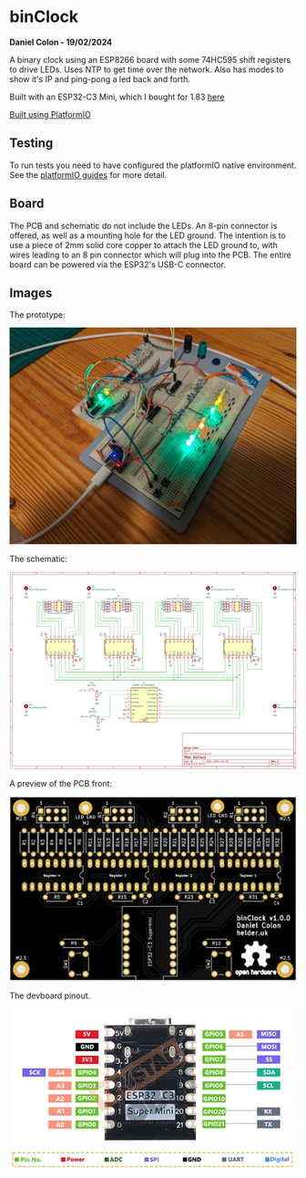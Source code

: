 # binClock

**Daniel Colon - 19/02/2024**

A binary clock using an ESP8266 board with some 74HC595 shift registers to
drive LEDs.
Uses NTP to get time over the network.
Also has modes to show it's IP and ping-pong a led back and forth.

Built with an ESP32-C3 Mini, which I bought for 1.83
[here](https://www.aliexpress.com/item/1005005967641936.html)

[Built using PlatformIO](https://platformio.org/)

## Testing

To run tests you need to have configured the platformIO native environment.
See the [platformIO guides](https://piolabs.com/blog/insights/unit-testing-part-1.html)
for more detail.

## Board

The PCB and schematic do not include the LEDs. An 8-pin connector is offered,
as well as a mounting hole for the LED ground. The intention is to use a piece
of 2mm solid core copper to attach the LED ground to, with wires leading to an
8 pin connector which will plug into the PCB. The entire board can be powered
via the ESP32's USB-C connector.

## Images

The prototype:

![The prototype](prototype.jpg?raw=true "The prototype")

The schematic:

![The schematic](schematic.png?raw=true "The schematic")

A preview of the PCB front:

![The PCB preview](pcb.png?raw=true "The PCB preview")

The devboard pinout.

![The devboard pinout](esp.png?raw=true "The devboard pinout")